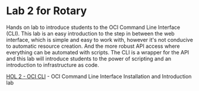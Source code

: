 # Lab 2 for Rotary



 Hands on lab to introduce students to the OCI Command Line Interface (CLI).  This lab is an easy introduction to the step in between the web interface, which is simple and easy to work with, however it's not conducive to automatic resource creation.  And the more robust API access where everything can be automated with scripts.  The CLI is a wrapper for the API and this lab will introduce students to the power of scripting and an introduction to infrastructure as code.

[HOL 2 - OCI CLI](./Class-Of-Lab02-OCI-CLI.md) - OCI Command Line Interface Installation and Introduction lab

